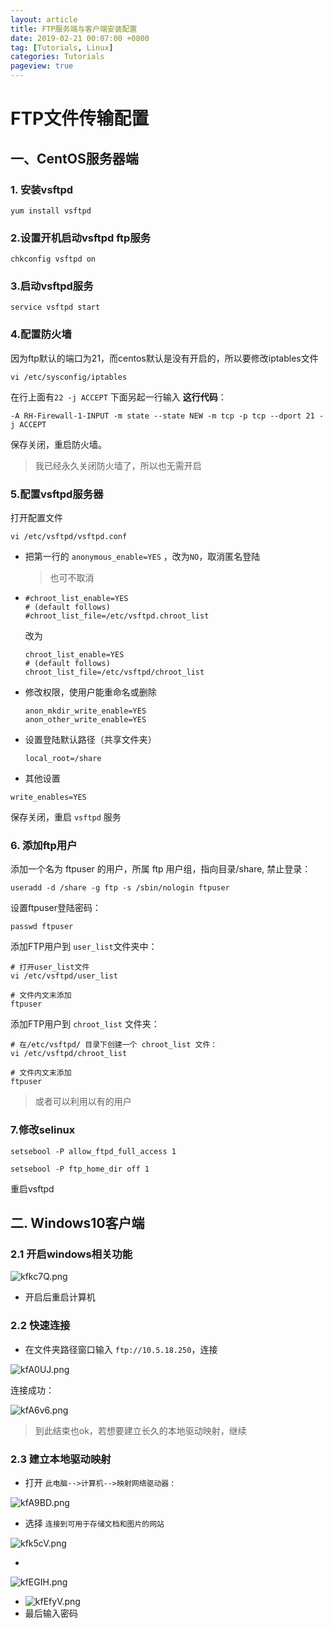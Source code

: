 ```yaml
---
layout: article
title: FTP服务端与客户端安装配置
date: 2019-02-21 00:07:00 +0800
tag: [Tutorials, Linux] 
categories: Tutorials
pageview: true
---
```



# FTP文件传输配置

## 一、CentOS服务器端

### 1. 安装vsftpd

```
yum install vsftpd
```

### 2.设置开机启动vsftpd ftp服务

```
chkconfig vsftpd on
```

### 3.启动vsftpd服务

```
service vsftpd start
```

### 4.配置防火墙

因为ftp默认的端口为21，而centos默认是没有开启的，所以要修改iptables文件

```
vi /etc/sysconfig/iptables
```

在行上面有`22 -j ACCEPT` 下面另起一行输入 **这行代码**：

```
-A RH-Firewall-1-INPUT -m state --state NEW -m tcp -p tcp --dport 21 -j ACCEPT
```

保存关闭，重启防火墙。

> 我已经永久关闭防火墙了，所以也无需开启

### 5.配置vsftpd服务器

打开配置文件

```
vi /etc/vsftpd/vsftpd.conf
```

- 把第一行的 `anonymous_enable=YES` ，改为`NO`，取消匿名登陆

  > 也可不取消

- ```
  #chroot_list_enable=YES
  # (default follows)
  #chroot_list_file=/etc/vsftpd.chroot_list
  ```

  改为

  ```
  chroot_list_enable=YES
  # (default follows)
  chroot_list_file=/etc/vsftpd/chroot_list
  ```

- 修改权限，使用户能重命名或删除

  ```
  anon_mkdir_write_enable=YES
  anon_other_write_enable=YES   
  ```

- 设置登陆默认路径（共享文件夹）

  ```
  local_root=/share
  ```

- 其他设置

```
write_enables=YES
```

保存关闭，重启 `vsftpd` 服务



### 6. 添加ftp用户

添加一个名为 ftpuser 的用户，所属 ftp 用户组，指向目录/share, 禁止登录：

```
useradd -d /share -g ftp -s /sbin/nologin ftpuser
```

设置ftpuser登陆密码：

```
passwd ftpuser
```

添加FTP用户到 `user_list`文件夹中：

```
# 打开user_list文件
vi /etc/vsftpd/user_list

# 文件内文末添加
ftpuser
```

添加FTP用户到 `chroot_list` 文件夹：

```
# 在/etc/vsftpd/ 目录下创建一个 chroot_list 文件：
vi /etc/vsftpd/chroot_list

# 文件内文末添加
ftpuser
```

> 或者可以利用以有的用户

### 7.修改selinux

```
setsebool -P allow_ftpd_full_access 1   

setsebool -P ftp_home_dir off 1 
```

重启vsftpd







## 二. Windows10客户端

### 2.1 开启windows相关功能

![kfkc7Q.png](https://s2.ax1x.com/2019/02/22/kfkc7Q.png)

- 开启后重启计算机



### 2.2 快速连接

- 在文件夹路径窗口输入 `ftp://10.5.18.250`，连接

![kfA0UJ.png](https://s2.ax1x.com/2019/02/22/kfA0UJ.png)



连接成功：

![kfA6v6.png](https://s2.ax1x.com/2019/02/22/kfA6v6.png)



> 到此结束也ok，若想要建立长久的本地驱动映射，继续



### 2.3 建立本地驱动映射

- 打开 `此电脑-->计算机-->映射网络驱动器` :

![kfA9BD.png](https://s2.ax1x.com/2019/02/22/kfA9BD.png)



- 选择 `连接到可用于存储文档和图片的网站 `

![kfk5cV.png](https://s2.ax1x.com/2019/02/22/kfk5cV.png)





- 

![kfEGIH.png](https://s2.ax1x.com/2019/02/22/kfEGIH.png)



- ![kfEfyV.png](https://s2.ax1x.com/2019/02/22/kfEfyV.png)
- 最后输入密码